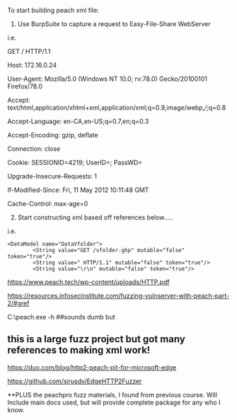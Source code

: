 To start building peach xml file:

1. Use BurpSuite to capture a request to Easy-File-Share WebServer

i.e.

GET / HTTP/1.1

Host: 172.16.0.24

User-Agent: Mozilla/5.0 (Windows NT 10.0; rv:78.0) Gecko/20100101 Firefox/78.0

Accept: text/html,application/xhtml+xml,application/xml;q=0.9,image/webp,*/*;q=0.8

Accept-Language: en-CA,en-US;q=0.7,en;q=0.3

Accept-Encoding: gzip, deflate

Connection: close

Cookie: SESSIONID=4219; UserID=; PassWD=

Upgrade-Insecure-Requests: 1

If-Modified-Since: Fri, 11 May 2012 10:11:48 GMT

Cache-Control: max-age=0

2. Start constructing xml based off references below.....

i.e.

<Peach xmlns="http://peachfuzzer.com/2012/Peach" xmlns:xsi="http://www.w3.org/2001/XMLSchema-instance"
	xsi:schemaLocation="http://peachfuzzer.com/2012/Peach ../peach.xsd">

	<DataModel name="DataVfolder">
			<String value="GET /vfolder.ghp" mutable="false" token="true"/>					
			<String value=" HTTP/1.1" mutable="false" token="true"/>
			<String value="\r\n" mutable="false" token="true"/>

https://www.peach.tech/wp-content/uploads/HTTP.pdf

https://resources.infosecinstitute.com/fuzzing-vulnserver-with-peach-part-2/#gref

C:\peach.exe -h ##sounds dumb but 


## this is a large fuzz project but got many references to making xml work!


https://duo.com/blog/http2-peach-pit-for-microsoft-edge


https://github.com/sirusdv/EdgeHTTP2Fuzzer 


**PLUS the peachpro fuzz materials, I found from previous course. Will Include main docs used, but will provide complete package for any who I know.
